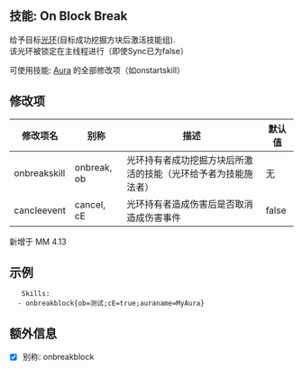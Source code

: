 技能: On Block Break
--------------------------

给予目标[光环](技能/列表/Aura)(目标成功挖掘方块后激活技能组).  
该光环被锁定在主线程进行（即使Sync已为false）

可使用技能: [Aura](/技能/列表/aura) 的全部修改项（如onstartskill）

修改项
----------

| 修改项名 | 别称    | 描述                                                                                                    | 默认值 |
|-----------|------------|----------------------------------------------------------------------------------------------------------------|---------------|
| onbreakskill | onbreak, ob | 光环持有者成功挖掘方块后所激活的技能（光环给予者为技能施法者） | 无 |
| cancleevent | cancel, cE | 光环持有者造成伤害后是否取消造成伤害事件 | false |

新增于 MM 4.13

示例
--------

       Skills:
      - onbreakblock{ob=测试;cE=true;auraname=MyAura}

额外信息
--------

- [x] 别称: onbreakblock